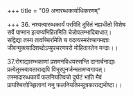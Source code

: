 +++
title = "09 अनारब्धकार्याधिकरणम्"

+++
36. नश्यत्वारब्धकार्यं परविदि दुरितं नह्यधीतो विशेषः  
सर्वे पाप्मान इत्यप्यभिहितमिति चेन्नोपलम्भादिबाधात्।  
सद्विद्या तस्य तावच्चिरमिति च वदत्यस्मरंश्चागमज्ञाः  
जीवन्मुक्त्यादिशब्दोऽप्युपचरणपरो मोहितास्तेन मन्दाः।।

37.रोगाद्यारम्भकाणां प्रशमनविधयस्सन्ति दानार्चनाद्याः  
प्रत्येतुस्स्वावताराद्यपि विभुरपुनर्जन्मतामप्यगायत्।  
तस्मादारब्धकार्ये फलनियतिवचो दुर्घटं भाति मैवं  
प्रायश्चित्तोज्झितानां ननु फलनियतिस्सूत्रकाराद्यभीष्टा।।
